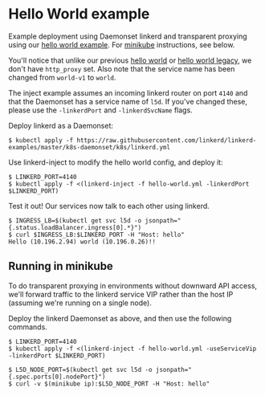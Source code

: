 # Hello World example

Example deployment using Daemonset linkerd and transparent proxying using our
[hello world example](https://github.com/linkerd/linkerd-examples/tree/master/docker/helloworld).
For [minikube](https://github.com/kubernetes/minikube) instructions, see below.

You'll notice that unlike our previous
[hello world](https://github.com/linkerd/linkerd-examples/blob/master/k8s-daemonset/k8s/hello-world.yml) or
[hello world legacy](https://github.com/linkerd/linkerd-examples/blob/master/k8s-daemonset/k8s/hello-world-legacy.yml),
we don't have `http_proxy` set. Also note that the service name has been changed
from `world-v1` to `world`.

The inject example assumes an incoming linkerd router on port `4140` and
that the Daemonset has a service name of `l5d`. If you've changed these, please
use the `-linkerdPort` and `-linkerdSvcName` flags.

Deploy linkerd as a Daemonset:
```
$ kubectl apply -f https://raw.githubusercontent.com/linkerd/linkerd-examples/master/k8s-daemonset/k8s/linkerd.yml
```

Use linkerd-inject to modify the hello world config, and deploy it:
```
$ LINKERD_PORT=4140
$ kubectl apply -f <(linkerd-inject -f hello-world.yml -linkerdPort $LINKERD_PORT)
```

Test it out! Our services now talk to each other using linkerd.
```
$ INGRESS_LB=$(kubectl get svc l5d -o jsonpath="{.status.loadBalancer.ingress[0].*}")
$ curl $INGRESS_LB:$LINKERD_PORT -H "Host: hello"
Hello (10.196.2.94) world (10.196.0.26)!!
```

## Running in minikube

To do transparent proxying in environments without downward API access, we'll
forward traffic to the linkerd service VIP rather than the host IP (assuming
we're running on a single node).

Deploy the linkerd Daemonset as above, and then use the following commands.

```
$ LINKERD_PORT=4140
$ kubectl apply -f <(linkerd-inject -f hello-world.yml -useServiceVip -linkerdPort $LINKERD_PORT)

$ L5D_NODE_PORT=$(kubectl get svc l5d -o jsonpath="{.spec.ports[0].nodePort}")
$ curl -v $(minikube ip):$L5D_NODE_PORT -H "Host: hello"
```
